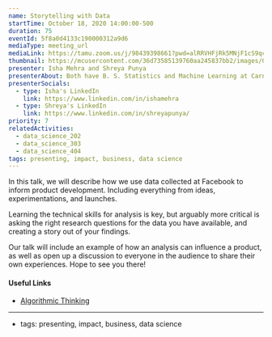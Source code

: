 ```yaml
---
name: Storytelling with Data
startTime: October 18, 2020 14:00:00-500
duration: 75
eventId: 5f8a0d4133c190000312a9d6
mediaType: meeting_url
mediaLink: https://tamu.zoom.us/j/98439398661?pwd=alRRVHFjRk5MNjF1cS9qcTFoUVNnUT09
thumbnail: https://mcusercontent.com/36d73585139760aa245837bb2/images/025376e3-0c77-469a-839f-ead1ea159fc4.png
presenter: Isha Mehra and Shreya Punya
presenterAbout: Both have B. S. Statistics and Machine Learning at Carnegie Mellon University Isha - Data Scientist at Facebook, Shreya - Data Scientist at Instagram Both were TAs for Computer Science classes at Carnegie Mellon University (Isha Intro to CS, Shreya Intro to ML)
presenterSocials:
  - type: Isha's LinkedIn
    link: https://www.linkedin.com/in/ishamehra
  - type: Shreya's LinkedIn
    link: https://www.linkedin.com/in/shreyapunya/
priority: 7
relatedActivities:
  - data_science_202
  - data_science_303
  - data_science_404
tags: presenting, impact, business, data science
---
```


In this talk, we will describe how we use data collected at Facebook to inform product development. Including everything from ideas, experimentations, and launches.

Learning the technical skills for analysis is key, but arguably more critical is asking the right research questions for the data you have available, and creating a story out of your findings.

Our talk will include an example of how an analysis can influence a product, as well as open up a discussion to everyone in the audience to share their own experiences. Hope to see you there!

#### Useful Links

- [Algorithmic Thinking](https://www.cs.cmu.edu/~112/notes/notes-algorithmic-thinking.html)

---

- tags: presenting, impact, business, data science
